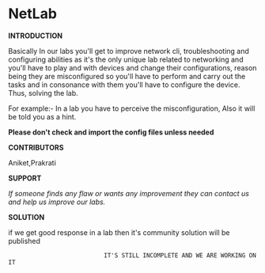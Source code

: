 # NetLab
**INTRODUCTION**
 
 
Basically In our labs you'll get to improve network cli, troubleshooting and configuring abilities as it's the only unique lab related to networking and you'll have to play and with devices and change their configurations, reason being they are misconfigured so you'll have to perform and carry out the tasks and in consonance with them you'll have to configure the device. Thus, solving the lab.

For example:- In a lab you have to perceive the misconfiguration, Also it will be told you as a hint.


**Please don't check and import the config files unless needed** 




**CONTRIBUTORS** 


Aniket,Prakrati

 
 
**SUPPORT**


*If someone finds any flaw or wants any improvement they can contact us and help us improve our labs.*



**SOLUTION**


if we get good response in a lab then it's community solution will be published
 

                               IT'S STILL INCOMPLETE AND WE ARE WORKING ON IT
